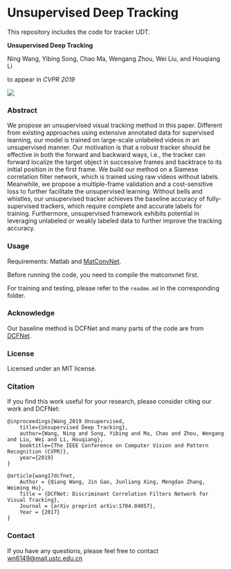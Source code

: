 # Unsupervised Deep Tracking
This repository includes the code for tracker UDT.

**Unsupervised Deep Tracking**

Ning Wang, Yibing Song, Chao Ma, Wengang Zhou, Wei Liu, and Houqiang Li 

to appear in *CVPR 2019*

![](../master/UDT.png)

### Abstract
We propose an unsupervised visual tracking method in this paper. Different from existing approaches using extensive annotated data for supervised learning, our model is trained on large-scale unlabeled videos in an unsupervised manner. Our motivation is that a robust tracker should be effective in both the forward and backward ways, i.e., the tracker can forward localize the target object in successive frames and backtrace to its initial position in the first frame. We build our method on a Siamese correlation filter network, which is trained using raw videos without labels. Meanwhile, we propose a multiple-frame validation and a cost-sensitive loss to further facilitate the unsupervised learning. Without bells and whistles, our unsupervised tracker achieves the baseline accuracy of fully-supervised trackers, which require complete and accurate labels for training. Furthermore, unsupervised framework exhibits potential in leveraging unlabeled or weakly labeled data to further improve the tracking accuracy.

### Usage
Requirements: Matlab and [MatConvNet](http://www.vlfeat.org/matconvnet/install/).

Before running the code, you need to compile the matconvnet first.

For training and testing, please refer to the ```readme.md``` in the corresponding folder. 

### Acknowledge
Our baseline method is DCFNet and many parts of the code are from [DCFNet](https://github.com/foolwood/DCFNet).

### License
Licensed under an MIT license.

### Citation
If you find this work useful for your research, please consider citing our work and DCFNet:
```
@inproceedings{Wang_2019_Unsupervised,
    title={Unsupervised Deep Tracking},
    author={Wang, Ning and Song, Yibing and Ma, Chao and Zhou, Wengang and Liu, Wei and Li, Houqiang},
    booktitle={The IEEE Conference on Computer Vision and Pattern Recognition (CVPR)},
    year={2019}
}

@article{wang17dcfnet,
    Author = {Qiang Wang, Jin Gao, Junliang Xing, Mengdan Zhang, Weiming Hu},
    Title = {DCFNet: Discriminant Correlation Filters Network for Visual Tracking},
    Journal = {arXiv preprint arXiv:1704.04057},
    Year = {2017}
}
```

### Contact
If you have any questions, please feel free to contact wn6149@mail.ustc.edu.cn
